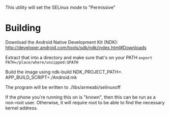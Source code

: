 This utility will set the SELinux mode to "Permissive"

Building
========

Download the Android Native Development Kit (NDK):
	http://developer.android.com/tools/sdk/ndk/index.html#Downloads

Extract that into a directory and make sure that's on your PATH
	`export PATH=/place/where/unzipped:$PATH`


Build the image using
	ndk-build NDK_PROJECT_PATH=. APP_BUILD_SCRIPT=./Android.mk

The program will be written to
	./libs/armeabi/selinuxoff

If the phone you're running this on is "known", then this can be run as a
non-root user. Otherwise, it will require root to be able to find the 
necessary kernel address.
